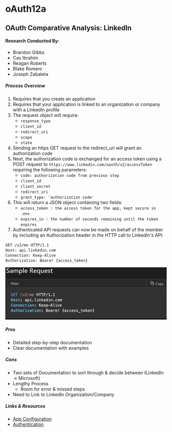 # oAuth12a

## OAuth Comparative Analysis: LinkedIn

#### Research Conducted By:
* Brandon Gibbs
* Cas Ibrahim
* Reagan Roberts
* Blake Romero
* Joseph Zabaleta

##### Process Overview
1. Requires that you create an application
2. Requires that your application is linked to an organization or company with a LinkedIn profile
3. The request object will require:
    * `response_type`
    * `client_id`
    * `redirect_uri`
    * `scope`
    * `state`
4. Sending an https GET request to the redirect_uri will grant an authorization code
5. Next, the authorization code is exchanged for an access token using a POST request to `https://www.linkedin.com/oauth/v2/accessToken` requiring the following parameters:
    * `code: authorization code from previous step`
    * `client_id`
    * `client_secret`
    * `redirect_uri`
    * `grant_type: 'authorization code'`
6. This will return a JSON object containing two fields: 
    * `access_token : the access token for the app, kept secure in .env`
    * `expires_in : the number of seconds remaining until the token expires`
7. Authenticated API requests can now be made on behalf of the member by including an Authorization header in the HTTP call to LinkedIn's API:
```
GET /v2/me HTTP/1.1
Host: api.linkedin.com
Connection: Keep-Alive
Authorization: Bearer {access_token}
```
![sampleReq](assets/samplereq.png)

##### Pros
  * Detailed step-by-step documentation
  * Clear documentation with examples

##### Cons
  * Two sets of Documentation to sort through & decide between (LinkedIn -> Microsoft)
  * Lengthy Process
    * Room for error & missed steps
  * Need to Link to LinkedIn Organization/Company

##### Links & Resources
  * [App Configuration](https://developer.linkedin.com/docs/v2/oauth2-client-credentials-flow)
  * [Authentication](https://docs.microsoft.com/en-us/linkedin/shared/authentication/authentication?context=linkedin/consumer/context)
